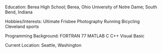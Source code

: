 Education:
Berea High School; Berea, Ohio
University of Notre Dame; South Bend, Indiana

Hobbies/Interests:
Ultimate Frisbee
Photography
Running
Bicycling
Cleveland sports

Programming Background:
FORTRAN 77
MATLAB
C
C++
Visual Basic

Current Location:
Seattle, Washington